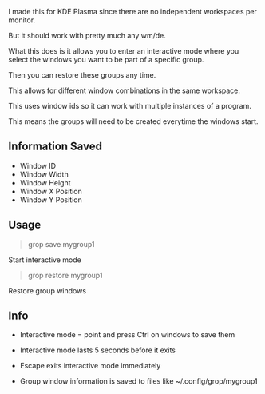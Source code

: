 I made this for KDE Plasma since there are no independent workspaces per monitor.

But it should work with pretty much any wm/de.

What this does is it allows you to enter an interactive mode
where you select the windows you want to be part of a specific group.

Then you can restore these groups any time.

This allows for different window combinations in the same workspace.

This uses window ids so it can work with multiple instances of a program.

This means the groups will need to be created everytime the windows start.

## Information Saved

 - Window ID
 - Window Width
 - Window Height
 - Window X Position
 - Window Y Position

## Usage
>grop save mygroup1

Start interactive mode
>grop restore mygroup1

Restore group windows

## Info

- Interactive mode = point and press Ctrl on windows to save them

- Interactive mode lasts 5 seconds before it exits

- Escape exits interactive mode immediately

- Group window information is saved to files like ~/.config/grop/mygroup1